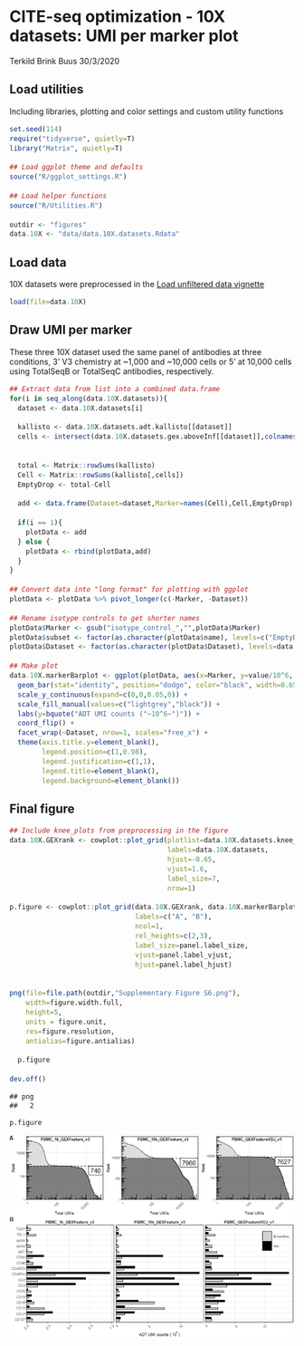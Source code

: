 CITE-seq optimization - 10X datasets: UMI per marker plot
================
Terkild Brink Buus
30/3/2020

## Load utilities

Including libraries, plotting and color settings and custom utility
functions

``` r
set.seed(114)
require("tidyverse", quietly=T)
library("Matrix", quietly=T)

## Load ggplot theme and defaults
source("R/ggplot_settings.R")

## Load helper functions
source("R/Utilities.R")

outdir <- "figures"
data.10X <- "data/data.10X.datasets.Rdata"
```

## Load data

10X datasets were preprocessed in the [Load unfiltered data
vignette](Load-unfiltered-data.md)

``` r
load(file=data.10X)
```

## Draw UMI per marker

These three 10X dataset used the same panel of antibodies at three
conditions, 3’ V3 chemistry at \~1,000 and \~10,000 cells or 5’ at
10,000 cells using TotalSeqB or TotalSeqC antibodies, respectively.

``` r
## Extract data from list into a combined data.frame
for(i in seq_along(data.10X.datasets)){
  dataset <- data.10X.datasets[i]
  
  kallisto <- data.10X.datasets.adt.kallisto[[dataset]]
  cells <- intersect(data.10X.datasets.gex.aboveInf[[dataset]],colnames(kallisto))
  
  
  total <- Matrix::rowSums(kallisto)
  Cell <- Matrix::rowSums(kallisto[,cells])
  EmptyDrop <- total-Cell

  add <- data.frame(Dataset=dataset,Marker=names(Cell),Cell,EmptyDrop)
  
  if(i == 1){
    plotData <- add
  } else {
    plotData <- rbind(plotData,add)
  }
}

## Convert data into "long format" for plotting with ggplot
plotData <- plotData %>% pivot_longer(c(-Marker, -Dataset))

## Rename isotype controls to get shorter names
plotData$Marker <- gsub("isotype_control_","",plotData$Marker)
plotData$subset <- factor(as.character(plotData$name), levels=c("EmptyDrop","Cell"))
plotData$Dataset <- factor(as.character(plotData$Dataset), levels=data.10X.datasets)

## Make plot
data.10X.markerBarplot <- ggplot(plotData, aes(x=Marker, y=value/10^6, fill=subset)) + 
  geom_bar(stat="identity", position="dodge", color="black", width=0.65) + 
  scale_y_continuous(expand=c(0,0,0.05,0)) + 
  scale_fill_manual(values=c("lightgrey","black")) + 
  labs(y=bquote("ADT UMI counts ("~10^6~")")) + 
  coord_flip() + 
  facet_wrap(~Dataset, nrow=1, scales="free_x") + 
  theme(axis.title.y=element_blank(), 
        legend.position=c(1,0.98), 
        legend.justification=c(1,1), 
        legend.title=element_blank(),
        legend.background=element_blank())
```

## Final figure

``` r
## Include knee_plots from preprocessing in the figure
data.10X.GEXrank <- cowplot::plot_grid(plotlist=data.10X.datasets.knee_plots, 
                                       labels=data.10X.datasets, 
                                       hjust=-0.65, 
                                       vjust=1.6, 
                                       label_size=7, 
                                       nrow=1)

p.figure <- cowplot::plot_grid(data.10X.GEXrank, data.10X.markerBarplot, 
                               labels=c("A", "B"), 
                               ncol=1, 
                               rel_heights=c(2,3), 
                               label_size=panel.label_size, 
                               vjust=panel.label_vjust, 
                               hjust=panel.label_hjust)


png(file=file.path(outdir,"Supplementary Figure S6.png"), 
    width=figure.width.full, 
    height=5, 
    units = figure.unit, 
    res=figure.resolution, 
    antialias=figure.antialias)

  p.figure

dev.off()
```

    ## png 
    ##   2

``` r
p.figure
```

![](10X-Datasets-UMI-per-marker_files/figure-gfm/unnamed-chunk-3-1.png)<!-- -->
